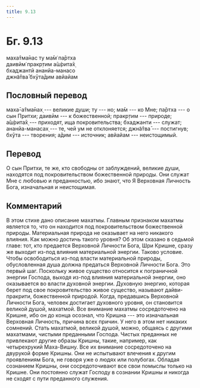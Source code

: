 ```yaml
---
title: 9.13
---
```


# Бг. 9.13
маха̄тма̄нас ту ма̄м̇ па̄ртха<br/>
даивӣм̇ пракр̣тим а̄ш́рита̄х̣<br/>
бхаджантй ананйа-манасо<br/>
джн̃а̄тва̄ бхӯта̄дим авйайам
## Пословный перевод

маха̄-а̄тма̄нах̣ --- великие души; ту --- но; ма̄м --- ко Мне; па̄ртха --- о
сын Притхи; даивӣм --- к божественной; пракр̣тим --- природе; а̄ш́рита̄х̣ ---
приходят, ища покровительства; бхаджанти --- служат; ананйа-манасах̣ ---
те, чей ум не отклоняется; джн̃а̄тва̄ --- постигнув; бхӯта --- творения;
а̄дим --- источник; авйайам --- неистощимый.

## Перевод

О сын Притхи, те же, кто свободны от заблуждений, великие души,
находятся под покровительством божественной природы. Они служат Мне с
любовью и преданностью, ибо знают, что Я Верховная Личность Бога,
изначальная и неистощимая.

## Комментарий

В этом стихе дано описание махатмы. Главным признаком махатмы является
то, что он находится под покровительством божественной природы.
Материальная природа не оказывает на него никакого влияния. Как можно
достичь такого уровня? Об этом сказано в седьмой главе: тот, кто
предается Верховной Личности Бога, Шри Кришне, сразу же выходит из-под
влияния материальной энергии. Таково условие. Чтобы освободиться из-под
власти материальной природы, обусловленная душа должна предаться
Верховной Личности Бога. Это первый шаг. Поскольку живое существо
относится к пограничной энергии Господа, выходя из-под влияния
материальной энергии, оно оказывается во власти духовной энергии.
Духовную энергию, которая берет под свое покровительство живое существо,
называют дайви-пракрити, божественной природой. Когда, предавшись
Верховной Личности Бога, человек достигает духовного уровня, он
становится великой душой, махатмой. Все внимание махатмы сосредоточено
на Кришне, ибо он до конца осознал, что Кришна --- это изначальная
Верховная Личность, причина всех причин. У него в этом нет никаких
сомнений. Стать махатмой, великой душой, можно, общаясь с другими
махатмами, чистыми преданными Господа. Чистых преданных не привлекают
другие образы Кришны, такие, например, как четырехрукий Маха-Вишну. Все
их внимание сосредоточено на двурукой форме Кришны. Они не испытывают
влечения к другим проявлениям Бога, не говоря уже о людях или полубогах.
Обладая сознанием Кришны, они сосредоточивают все свои помыслы только на
Кришне. Они постоянно служат Господу в сознании Кришны и никогда не
сходят с пути преданного служения.

